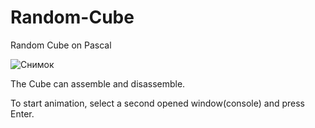 # Random-Cube
Random Cube on Pascal

![Снимок](https://user-images.githubusercontent.com/79002881/129542359-0269e89b-0983-4ce9-971c-f131d7ae3b43.PNG)


The Cube can assemble and disassemble.

To start animation, select a second opened window(console) and press Enter. 
